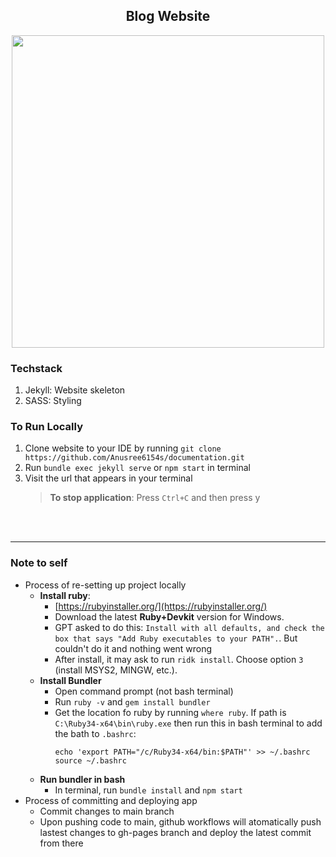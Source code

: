 <div align='center'>
  <h2>Blog Website</h2>
<img src='https://github.com/user-attachments/assets/3d34a9ec-e32a-459f-86df-61a71ba71425' width=500/>
</div>

### Techstack

1. Jekyll: Website skeleton
2. SASS: Styling

### To Run Locally

1. Clone website to your IDE by running `git clone https://github.com/Anusree6154s/documentation.git`
2. Run `bundle exec jekyll serve` or `npm start` in terminal
3. Visit the url that appears in your terminal
   > **To stop application**: Press `Ctrl+C` and then press y

<br>
<br>

---

### Note to self

- Process of re-setting up project locally
  - **Install ruby**:
    - [https://rubyinstaller.org/](https://rubyinstaller.org/)
    - Download the latest **Ruby+Devkit** version for Windows.
    - GPT asked to do this: `Install with all defaults, and check the box that says "Add Ruby executables to your PATH".`. But couldn't do it and nothing went wrong
    - After install, it may ask to run `ridk install`. Choose option `3` (install MSYS2, MINGW, etc.).
  - **Install Bundler**
    - Open command prompt (not bash terminal)
    - Run `ruby -v` and `gem install bundler`
    - Get the location fo ruby by running `where ruby`. If path is `C:\Ruby34-x64\bin\ruby.exe` then run this in bash terminal to add the bath to `.bashrc`:
      ```
      echo 'export PATH="/c/Ruby34-x64/bin:$PATH"' >> ~/.bashrc
      source ~/.bashrc
      ```
  - **Run bundler in bash**
    - In terminal, run `bundle install` and `npm start`
- Process of committing and deploying app
  - Commit changes to main branch
  - Upon pushing code to main, github workflows will atomatically push lastest changes to gh-pages branch and deploy the latest commit from there
